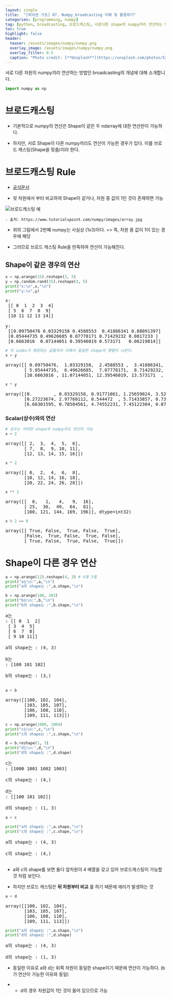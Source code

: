 ```yaml
---
layout: single
title:  "[파이썬 기초] 07. Numpy_broadcasting 이해 및 활용하기"
categories: [programming, numpy]
tag: [python, broadcasting, 브로드캐스팅, 서로다른 shape의 numpy끼리 연산하는 방법, scalar, 상수]
toc: true
highlight: false
header:
  teaser: /assets/images/numpy/numpy.png
  overlay_image: /assets/images/numpy/numpy.png
  overlay_filter: 0.5
  caption: "Photo credit: [**Unsplash**](https://unsplash.com/photos/52jRtc2S_VE)"
---
```


서로 다른 차원의 numpy끼리 연산하는 방법인 broadcasting의 개념에 대해 소개합니다.

<head>
  <style>
    table.dataframe {
      white-space: normal;
      width: 100%;
      height: 240px;
      display: block;
      overflow: auto;
      font-family: Arial, sans-serif;
      font-size: 0.9rem;
      line-height: 20px;
      text-align: center;
      border: 0px !important;
    }

    table.dataframe th {
      text-align: center;
      font-weight: bold;
      padding: 8px;
    }

    table.dataframe td {
      text-align: center;
      padding: 8px;
    }

    table.dataframe tr:hover {
      background: #b8d1f3; 
    }

    .output_prompt {
      overflow: auto;
      font-size: 0.9rem;
      line-height: 1.45;
      border-radius: 0.3rem;
      -webkit-overflow-scrolling: touch;
      padding: 0.8rem;
      margin-top: 0;
      margin-bottom: 15px;
      font: 1rem Consolas, "Liberation Mono", Menlo, Courier, monospace;
      color: $code-text-color;
      border: solid 1px $border-color;
      border-radius: 0.3rem;
      word-break: normal;
      white-space: pre;
    }

  .dataframe tbody tr th:only-of-type {
      vertical-align: middle;
  }

  .dataframe tbody tr th {
      vertical-align: top;
  }

  .dataframe thead th {
      text-align: center !important;
      padding: 8px;
  }

  .page__content p {
      margin: 0 0 0px !important;
  }

  .page__content p > strong {
    font-size: 0.8rem !important;
  }

  </style>
</head>



```python
import numpy as np
```

# 브로드캐스팅

  - 기본적으로 numpy의 연산은 Shape이 같은 두 ndarray에 대한 연산만이 가능하다.

  - 하지만, 서로 Shape이 다른 numpy끼리도 연산이 가능한 경우가 있다. 이를 브로드 캐스팅(Shape을 맞춤)이라 한다.

    

    



# 브로드캐스팅 Rule

 - [공식문서](https://docs.scipy.org/doc/numpy/user/basics.broadcasting.html#general-broadcasting-rules)

 - 뒷 차원에서 부터 비교하여 Shape이 같거나, 차원 중 값이 1인 것이 존재하면 가능


![브로드캐스팅 예](https://www.tutorialspoint.com/numpy/images/array.jpg)

    - 출처: https://www.tutorialspoint.com/numpy/images/array.jpg 

    

- 위의 그림에서 2번째 numpy는 사실상 (1x3)이다. => 즉, 차원 중 값이 1이 있는 경우에 해당

- 그러므로 브로드 캐스팅 Rule을 만족하여 연산이 가능해진다.


## Shape이 같은 경우의 연산



```python
x = np.arange(15).reshape(3, 5)
y = np.random.rand(15).reshape(3, 5)
print("x:\n",x,"\n")
print("y:\n",y)
```

<pre>
x:
 [[ 0  1  2  3  4]
 [ 5  6  7  8  9]
 [10 11 12 13 14]] 

y:
 [[0.09750476 0.03329158 0.4588553  0.41886341 0.88091397]
 [0.05444735 0.49626685 0.07778171 0.71429232 0.0817233 ]
 [0.6663016  0.07144051 0.39546019 0.573171   0.06219814]]
</pre>

```python
# 각 index가 매칭되는 값들끼리 더해서 동일한 shape의 행렬이 나온다.
x + y
```

<pre>
array([[ 0.09750476,  1.03329158,  2.4588553 ,  3.41886341,  4.88091397],
       [ 5.05444735,  6.49626685,  7.07778171,  8.71429232,  9.0817233 ],
       [10.6663016 , 11.07144051, 12.39546019, 13.573171  , 14.06219814]])
</pre>

```python
x * y
```

<pre>
array([[0.        , 0.03329158, 0.91771061, 1.25659024, 3.52365589],
       [0.27223674, 2.97760112, 0.544472  , 5.71433857, 0.7355097 ],
       [6.66301595, 0.78584561, 4.74552231, 7.45122304, 0.87077392]])
</pre>
### Scalar(상수)와의 연산



```python
# 상수는 어떠한 shape의 numpy라도 연산이 가능
x + 2 
```

<pre>
array([[ 2,  3,  4,  5,  6],
       [ 7,  8,  9, 10, 11],
       [12, 13, 14, 15, 16]])
</pre>

```python
x * 2
```

<pre>
array([[ 0,  2,  4,  6,  8],
       [10, 12, 14, 16, 18],
       [20, 22, 24, 26, 28]])
</pre>

```python
x ** 2
```

<pre>
array([[  0,   1,   4,   9,  16],
       [ 25,  36,  49,  64,  81],
       [100, 121, 144, 169, 196]], dtype=int32)
</pre>

```python
x % 2 == 0
```

<pre>
array([[ True, False,  True, False,  True],
       [False,  True, False,  True, False],
       [ True, False,  True, False,  True]])
</pre>
# Shape이 다른 경우 연산



```python
a = np.arange(12).reshape(4, 3) # 4행 3열
print("a는\n:",a,"\n")
print("a의 shape는 :",a.shape,"\n")

b = np.arange(100, 103)
print("b는\n:",b,"\n")
print("b의 shape는 :",b.shape,"\n")
```

<pre>
a는
: [[ 0  1  2]
 [ 3  4  5]
 [ 6  7  8]
 [ 9 10 11]] 

a의 shape는 : (4, 3) 

b는
: [100 101 102] 

b의 shape는 : (3,) 

</pre>

```python
a + b
```

<pre>
array([[100, 102, 104],
       [103, 105, 107],
       [106, 108, 110],
       [109, 111, 113]])
</pre>

```python
c = np.arange(1000, 1004)
print("c는\n:",c,"\n")
print("c의 shape는 :",c.shape,"\n")

d = b.reshape(1, 3)
print("d는\n:",d,"\n")
print("d의 shape는 :",d.shape)
```

<pre>
c는
: [1000 1001 1002 1003] 

c의 shape는 : (4,) 

d는
: [[100 101 102]] 

d의 shape는 : (1, 3)
</pre>

```python
a + c
```


```python
print("a의 shape는 :",a.shape,"\n")
print("c의 shape는 :",c.shape,"\n")
```

<pre>
a의 shape는 : (4, 3) 

c의 shape는 : (4,) 

</pre>
- a와 c의 shape를 보면 둘다 앞차원이 4 배열을 갖고 있어 브로드캐스팅이 가능할 것 처럼 보인다.

- 하지만 브로드 캐스팅은 **뒤 차원부터 비교** 를 하기 때문에 에러가 발생하는 것



```python
a + d
```

<pre>
array([[100, 102, 104],
       [103, 105, 107],
       [106, 108, 110],
       [109, 111, 113]])
</pre>

```python
print("a의 shape는 :",a.shape,"\n")
print("d의 shape는 :",d.shape)
```

<pre>
a의 shape는 : (4, 3) 

d의 shape는 : (1, 3)
</pre>
- 동일한 이유로 a와 d는 뒤쪽 차원이 동일한 shape이기 때문에 연산이 가능하다. (b가 연산이 가능한 이유와 동일)

- + d의 경우 차원값이 1인 것이 들어 있으므로 가능

